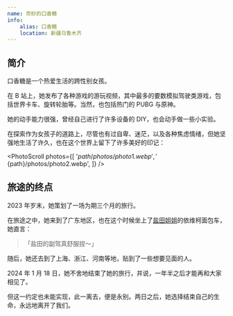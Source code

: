 ```yaml
---
name: 奇妙的口香糖
info:
    alias: 口香糖
    location: 新疆乌鲁木齐
---
```


## 简介

口香糖是一个热爱生活的跨性别女孩。

在 B 站上，她发布了各种游戏的游玩视频，其中最多的要数模拟驾驶类游戏，包括世界卡车、旋转轮胎等。当然，也包括热门的 PUBG 与原神。

她的动手能力很强，曾经自己进行了许多设备的 DIY，也会动手做一些小实验。

<!-- World Truck - Driving Simulator -->

<!-- Spintires: MudRunner -->

在探索作为女孩子的道路上，尽管也有过自卑、迷茫，以及各种焦虑情绪，但她坚强地生活了许久，也在这个世界上留下了许多美好的印记：

<PhotoScroll photos={[
    '${path}/photos/photo1.webp',
    '${path}/photos/photo2.webp',
]} />

## 旅途的终点

2023 年岁末，她策划了一场为期三个月的旅行。

在旅途之中，她来到了广东地区，也在这个时候坐上了[盐田姐姐](https://one-among.us/profile/SS3B_0016/)的依维柯面包车，她直言：

> 「盐田的副驾真舒服捏～」

随后，她还去到了上海、浙江、河南等地，贴到了一些想要见面的人。

2024 年 1 月 18 日，她不舍地结束了她的旅行，并说，一年半之后才能再和大家相见了。

但这一约定也未能实现，此一离去，便是永别。两日之后，她选择结束自己的生命，永远地离开了我们。
